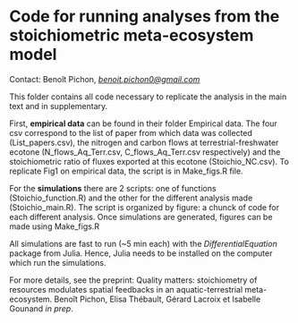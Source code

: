 # Code for running analyses from the stoichiometric meta-ecosystem model

Contact: Benoît Pichon, *benoit.pichon0@gmail.com*

This folder contains all code necessary to replicate the analysis in the main text and in supplementary. 

First, **empirical data** can be found in their folder Empirical data. The four csv correspond to the list of paper from which data was collected (List_papers.csv), the nitrogen and carbon flows at terrestrial-freshwater ecotone (N_flows_Aq_Terr.csv, C_flows_Aq_Terr.csv respectively) and the stoichiometric ratio of fluxes exported at this ecotone (Stoichio_NC.csv).
To replicate Fig1 on empirical data, the script is in Make_figs.R file.

For the **simulations** there are 2 scripts: one of functions (Stoichio_function.R) and the other for the different analysis made (Stoichio_main.R). The script is organized by figure: a chunck of code for each different analysis. Once simulations are generated, figures can be made using Make_figs.R 

All simulations are fast to run (~5 min each)  with the *DifferentialEquation* package from Julia. Hence, Julia needs to be installed on the computer which run the simulations.

For more details, see the preprint: Quality matters: stoichiometry of resources modulates spatial feedbacks in an aquatic-terrestrial meta-ecosystem. Benoît Pichon, Elisa Thébault, Gérard Lacroix et Isabelle Gounand *in prep*.